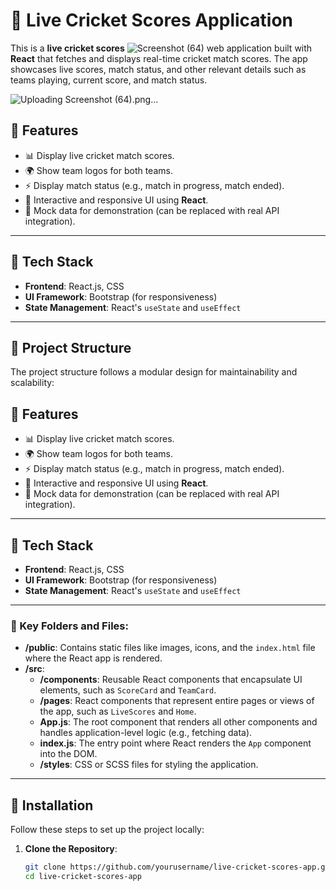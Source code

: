 # 🏏 Live Cricket Scores Application

This is a **live cricket scores** ![Screenshot (64)](https://github.com/user-attachments/assets/1f36e575-8844-4ce5-8949-ffa65b4c112f)
web application built with **React** that fetches and displays real-time cricket match scores. The app showcases live scores, match status, and other relevant details such as teams playing, current score, and match status.

![Uploading Screenshot (64).png…]()



## 📝 Features

- 📊 Display live cricket match scores.
- 🌍 Show team logos for both teams.
- ⚡ Display match status (e.g., match in progress, match ended).
- 📱 Interactive and responsive UI using **React**.
- 🚀 Mock data for demonstration (can be replaced with real API integration).

---

## 🔧 Tech Stack

- **Frontend**: React.js, CSS
- **UI Framework**: Bootstrap (for responsiveness)
- **State Management**: React's `useState` and `useEffect`

---

## 📂 Project Structure

The project structure follows a modular design for maintainability and scalability:





## 📝 Features

- 📊 Display live cricket match scores.
- 🌍 Show team logos for both teams.
- ⚡ Display match status (e.g., match in progress, match ended).
- 📱 Interactive and responsive UI using **React**.
- 🚀 Mock data for demonstration (can be replaced with real API integration).

---

## 🔧 Tech Stack

- **Frontend**: React.js, CSS
- **UI Framework**: Bootstrap (for responsiveness)
- **State Management**: React's `useState` and `useEffect`

---



### 📁 Key Folders and Files:

- **/public**: Contains static files like images, icons, and the `index.html` file where the React app is rendered.
- **/src**:
  - **/components**: Reusable React components that encapsulate UI elements, such as `ScoreCard` and `TeamCard`.
  - **/pages**: React components that represent entire pages or views of the app, such as `LiveScores` and `Home`.
  - **App.js**: The root component that renders all other components and handles application-level logic (e.g., fetching data).
  - **index.js**: The entry point where React renders the `App` component into the DOM.
  - **/styles**: CSS or SCSS files for styling the application.

---

## 🚀 Installation

Follow these steps to set up the project locally:

1. **Clone the Repository**:

   ```bash
   git clone https://github.com/yourusername/live-cricket-scores-app.git
   cd live-cricket-scores-app


